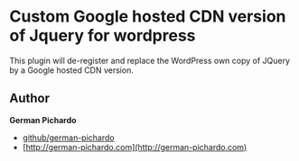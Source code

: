 # Custom Google hosted CDN version of Jquery for wordpress
This plugin will de-register and replace the WordPress own copy of JQuery by a Google hosted CDN version.

## Author

**German Pichardo**

* [github/german-pichardo](https://github.com/german-pichardo)
* [http://german-pichardo.com](http://german-pichardo.com)



